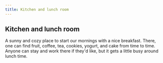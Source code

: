 ```yaml
---
title: Kitchen and lunch room
---
```

## Kitchen and lunch room

A sunny and cozy place to start our mornings with a nice breakfast. There, one can find fruit, coffee, tea, cookies, yogurt, and cake from time to time. Anyone can stay and work there if they'd like, but it gets a little busy around lunch time.